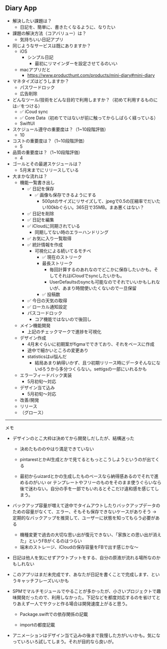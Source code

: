 ## Diary App

* 解決したい課題は？
  * 日記を、簡単に、書きたくなるように、なりたい
* 課題の解決方法（コアバリュー）は？
  * 気持ちいい日記アプリ
* 同じようなサービスは既にありますか？
  * iOS
    * シンプル日記
      * 最初にリマインダーを設定させてるのいい
  * macアプリだと
    * https://www.producthunt.com/products/mini-diary#mini-diary
* マネタイズはどうしますか？
  * パスワードロック
  * 広告削除
* どんなツール/技術をどんな目的で利用しますか？（初めて利用するものには✅をつける）
  * ✅ iCoud sync
  * ✅ Core Data（初めてではないが前に触ってからしばらく経っている）
  * SwiftUI
* スケジュール遵守の重要度は？（1~10段階評価）
  * 10
* コストの重要度は？（1~10段階評価）
  * 5
* 品質の重要度は？（1~10段階評価）
  * 4
* ゴールとその最遅スケジュールは？
  * 5月末までにリリースしている
* 大まかな流れは？
  * 機能一覧書き出し
    * ✅ 日記を保存
      * ✅ 画像も保存できるようにする
        * 500ptのサイズにリサイズして、jpegで0.5の圧縮率でだいたい100kbぐらい。365日で35MB。まあ悪くはない？
    * ✅ 日記を削除
    * ✅ 日記を編集
    * ✅ iCloudに同期されている
      * 同期してない時のエラーハンドリング
    * ✅ お気に入り一覧取得
    * ✅ 統計情報を作成
      * 可視化による続いてるモチベ
        * ✅ 現在のストリーク
        * 最長ストリーク
          * 毎回計算するのあれなのでどこかに保存したいかも。そしてそれはiCloudでsyncしたいかも。
          * UserDefaultsのsyncも可能なのでそれでいいかもしれないが、あまり時間使いたくないので一旦保留
        * ✅ 投稿数
    * ✅ 今日の天気の取得
    * ✅ ローカル通知設定
    * パスコードロック
      * コア機能ではないので後回し
  * メイン機能開発
    * 上記のチェックマークで進捗を可視化
  * デザイン作成
    * 4月末ぐらいに初期案がfigmaでできており、それをベースに作成
    * 途中で細かいところの変更あり
    * statisticsはui悩んだ
      * 結局あまり納得いかず、且つ初期リリース時にデータそんなにないdろうから多分つくらない。settigsの一部にいれるかも
  * エラーフィードバック実装
    * 5月初旬〜対応
  * デザイン当て込み
    * 5月初旬〜対応
  * 改善/開発
  * リリース
  * （グロース）

---

メモ

* デザインのとこ大枠は決めてから開発しだしたが、結構迷った
  * 決めたもののやはり満足できていない
  
  * pintarestとかAI生成とかで見てるともっとこうしようというのが出てくる

  * 最初からuizardとかの生成したものベースなら納得感あるのでそれで進めるのがいい or テンプレートやフリーのものをそのまま使うぐらいなら後で迷わない。自分の手を一部でもいれるとそこだけ違和感を感じてしまう。
  
* バックアップ容量が増えて途中でタイムアウトしたりバックアップデータのための容量がなくて、エラー、そもそも保存できないケースがありそう
  → 定期的なバックアップを推奨して、ユーザーに状態を知ってもらう必要がある
  * 機種変更で過去の大切な思い出が復元できない、「家族との思い出が消えた」というFBがくるのはつらい
  * 端末のストレージ、iCloudの保存容量をFBで出す感じかな〜

* 日記は他人を気にせずアウトプットをする、自分の原液が流れる場所なのかもしれない

* このアプリはまだ未完成です、あなたが日記を書くことで完成します、というキャッチフレーズいいかも

* SPMでマルチモジュールでやることが多かったが、小さいプロジェクトで趣味開発だったので、利用しなかった。下記などを都度対応するのを省けてとりあえず一人でサクッと作る場合は開発速度上がると思う。

  * Package.swiftでの依存関係の記載

  * importの都度記載


* アニメーションはデザイン当て込みの後まで我慢した方がいいかも。気になっていろいろ試してしまう。それが目的なら良いが。